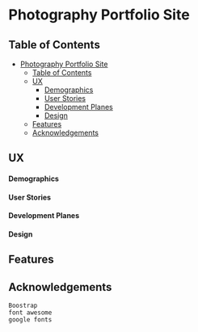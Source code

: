# Photography Portfolio Site

## Table of Contents

- [Photography Portfolio Site](#photography-portfolio-site)
  - [Table of Contents](#table-of-contents)
  - [UX](#ux)
      - [Demographics](#demographics)
      - [User Stories](#user-stories)
      - [Development Planes](#development-planes)
      - [Design](#design)
  - [Features](#features)
  - [Acknowledgements](#acknowledgements)

## UX

#### Demographics

#### User Stories

#### Development Planes

#### Design

## Features

## Acknowledgements
    Boostrap
    font awesome
    google fonts